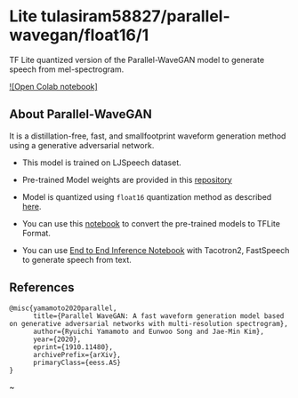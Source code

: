 # Lite tulasiram58827/parallel-wavegan/float16/1
TF Lite quantized version of the Parallel-WaveGAN model to generate speech from mel-spectrogram.

<!-- parent-model: tulasiram58827/parallel-wavegan/1 -->
<!-- asset-path: https://github.com/tulasiram58827/TTS_TFLite/releases/download/v0.1/parallel_wavegan_float16.tar.xz -->

[![Open Colab notebook]](https://colab.research.google.com/github/tulasiram58827/TTS_TFLite/blob/main/Parallel_WaveGAN_TFLite.ipynb)

## About Parallel-WaveGAN

It is a distillation-free, fast, and smallfootprint waveform generation method using a generative adversarial network.

- This model is trained on LJSpeech dataset.

- Pre-trained Model weights are provided in this [repository](https://github.com/kan-bayashi/ParallelWaveGAN)

- Model is quantized using `float16` quantization method as described [here](https://www.tensorflow.org/lite/performance/post_training_quant).

- You can use this [notebook](https://colab.research.google.com/github/tulasiram58827/TTS_TFLite/blob/main/Parallel_WaveGAN_TFLite.ipynb) to convert the pre-trained models to TFLite Format.

- You can use [End to End Inference Notebook](https://github.com/tulasiram58827/TTS_TFLite/blob/main/End_to_End_TTS.ipynb) with Tacotron2, FastSpeech to generate speech from text.

## References

```
@misc{yamamoto2020parallel,
      title={Parallel WaveGAN: A fast waveform generation model based on generative adversarial networks with multi-resolution spectrogram},
      author={Ryuichi Yamamoto and Eunwoo Song and Jae-Min Kim},
      year={2020},
      eprint={1910.11480},
      archivePrefix={arXiv},
      primaryClass={eess.AS}
}
```

~                                       
